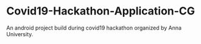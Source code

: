 # Covid19-Hackathon-Application-CG
An android project build during covid19 hackathon organized by Anna University.
